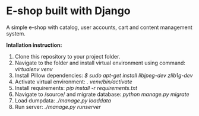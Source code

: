 # E-shop built with Django
A simple e-shop with catalog, user accounts, cart and content management system.

**Intallation instruction:**
1. Clone this repository to your project folder.
2. Navigate to the folder and install virtual environment using command: *virtualenv venv*
3. Install Pillow dependencies: *$ sudo apt-get install libjpeg-dev zlib1g-dev*
4. Activate virtual environment: *. venv/bin/activate*
5. Install requirements: *pip install -r requirements.txt*
6. Navigate to /source/ and migrate database: *python manage.py migrate*
7. Load dumpdata: *./manage.py loaddata*
8. Run server: *./manage.py runserver*
